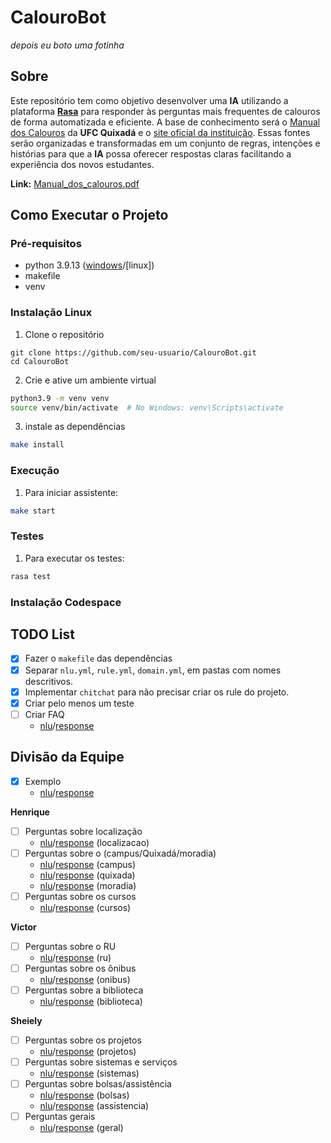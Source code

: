 # CalouroBot

*depois eu boto uma fotinha*

## Sobre

Este repositório tem como objetivo desenvolver uma **IA** utilizando a plataforma [**Rasa**](https://github.com/RasaHQ/rasa) para responder às perguntas mais frequentes de calouros de forma automatizada e eficiente. A base de conhecimento será o [Manual dos Calouros]((https://drive.google.com/file/d/1CsDc-PBksHCyYneYCpuDRfPPXHJSXNET/view)) da **UFC Quixadá** e o [site oficial da instituição](https://www.quixada.ufc.br/). Essas fontes serão organizadas e transformadas em um conjunto de regras, intenções e histórias para que a **IA** possa oferecer respostas claras facilitando a experiência dos novos estudantes.

**Link:** [Manual_dos_calouros.pdf](https://drive.google.com/file/d/1CsDc-PBksHCyYneYCpuDRfPPXHJSXNET/view)

## Como Executar o Projeto

### Pré-requisitos

- python 3.9.13 ([windows](https://www.python.org/ftp/python/3.9.13/python-3.9.13-amd64.exe)/[linux])
- makefile
- venv

### Instalação Linux

1. Clone o repositório
```
git clone https://github.com/seu-usuario/CalouroBot.git
cd CalouroBot
```
2. Crie e ative um ambiente virtual
```sh
python3.9 -m venv venv
source venv/bin/activate  # No Windows: venv\Scripts\activate
```
3. instale as dependências
```sh
make install
```

### Execução

1. Para iniciar assistente:
```sh
make start
```

### Testes

1. Para executar os testes:
```sh
rasa test
```

### Instalação Codespace

## TODO List

- [X] Fazer o `makefile` das dependências
- [X] Separar `nlu.yml`, `rule.yml`, `domain.yml`, em pastas com nomes descritivos.
- [X] Implementar `chitchat` para não precisar criar os rule do projeto.
- [X] Criar pelo menos um teste
- [ ] Criar FAQ
    - [nlu](./data/nlu/faq.yml)/[response](./domain/faq.yml)

## Divisão da Equipe

- [X] Exemplo
    - [nlu](./data/nlu/__exemplo__.yml)/[response](./domain/__exemplo__.yml)

**Henrique** 
-  [ ] Perguntas sobre localização
    - [nlu](./data/nlu/localizacao.yml)/[response](./domain/localizacao.yml) (localizacao)
-  [ ] Perguntas sobre o \(campus/Quixadá/moradia\)
    - [nlu](./data/nlu/campus.yml)/[response](./domain/campus.yml) (campus)
    - [nlu](./data/nlu/quixada.yml)/[response](./domain/quixada.yml) (quixada)
    - [nlu](./data/nlu/moradia.yml)/[response](./domain/moradia.yml) (moradia)
-  [ ] Perguntas sobre os cursos
    - [nlu](./data/nlu/cursos.yml)/[response](./domain/cursos.yml) (cursos)

**Victor**
-  [ ] Perguntas sobre o RU
    - [nlu](./data/nlu/ru.yml)/[response](./domain/ru.yml) (ru)
-  [ ] Perguntas sobre os ônibus  
    - [nlu](./data/nlu/onibus.yml)/[response](./domain/onibus.yml) (onibus)
-  [ ] Perguntas sobre a biblioteca
    - [nlu](./data/nlu/biblioteca.yml)/[response](./domain/biblioteca.yml) (biblioteca)

**Sheiely**
-  [ ] Perguntas sobre os projetos
    - [nlu](./data/nlu/projetos.yml)/[response](./domain/projetos.yml) (projetos)
-  [ ] Perguntas sobre sistemas e serviços
    - [nlu](./data/nlu/sistemas.yml)/[response](./domain/sistemas.yml) (sistemas)
-  [ ] Perguntas sobre bolsas/assistência
    - [nlu](./data/nlu/bolsas.yml)/[response](./domain/bolsas.yml) (bolsas)
    - [nlu](./data/nlu/assistencia.yml)/[response](./domain/assistencia.yml) (assistencia)
-  [ ] Perguntas gerais
    - [nlu](./data/nlu/geral.yml)/[response](./domain/geral.yml) (geral)
